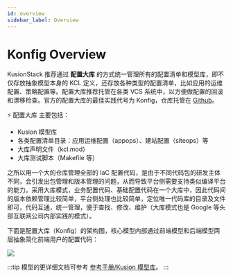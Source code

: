 ```yaml
---
id: overview
sidebar_label: Overview
---
```

# Konfig Overview

KusionStack 推荐通过 **配置大库** 的方式统一管理所有的配置清单和模型库，即不仅存放抽象模型本身的 KCL 定义，还存放各种类型的配置清单，比如应用的运维配置、策略配置等。配置大库推荐托管在各类 VCS 系统中，以方便做配置的回滚和漂移检查。官方的配置大库的最佳实践代号为 Konfig，仓库托管在 [Github](https://github.com/KusionStack/konfig)。

⚡️ 配置大库 主要包括：

* Kusion 模型库
* 各类配置清单目录：应用运维配置（appops）、建站配置（siteops）等
* 大库声明文件（kcl.mod）
* 大库测试脚本（Makefile 等）

之所以用一个大的仓库管理全部的 IaC 配置代码，是由于不同代码包的研发主体不同，会引发出包管理和版本管理的问题，从而导致平台侧需要支持类似编译平台的能力。采用大库模式，业务配置代码、基础配置代码在一个大库中，因此代码间的版本依赖管理比较简单，平台侧处理也比较简单，定位唯一代码库的目录及文件即可，代码互通，统一管理，便于查找、修改、维护（大库模式也是 Google 等头部互联网公司内部实践的模式）。

下面是配置大库（Konfig）的架构图，核心模型内部通过前端模型和后端模型两层抽象简化前端用户的配置代码：

![](/img/docs/reference/konfig/konfig-arch-01.png)

:::tip
模型的更详细文档可参考 [参考手册/Kusion 模型库](/docs/reference/model/overview)。
:::
